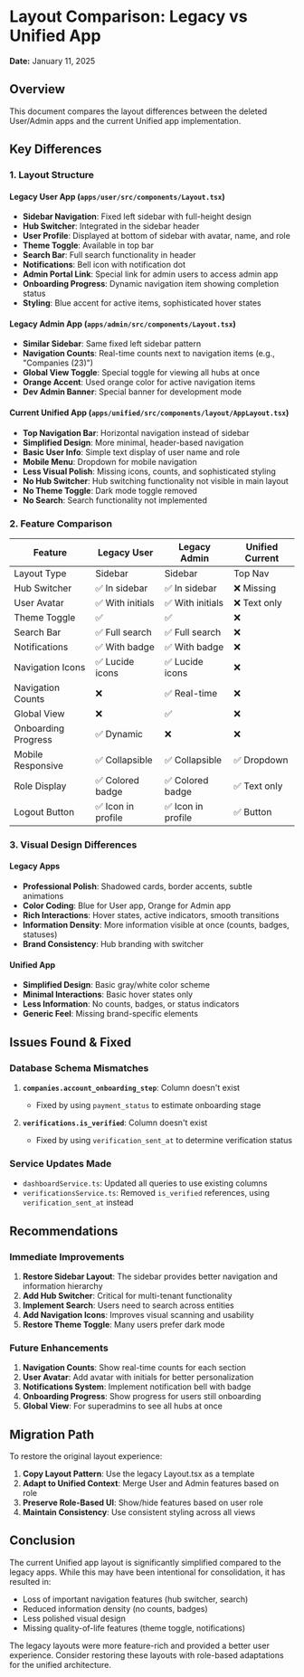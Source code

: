 # Layout Comparison: Legacy vs Unified App
**Date:** January 11, 2025

## Overview
This document compares the layout differences between the deleted User/Admin apps and the current Unified app implementation.

## Key Differences

### 1. **Layout Structure**

#### Legacy User App (`apps/user/src/components/Layout.tsx`)
- **Sidebar Navigation**: Fixed left sidebar with full-height design
- **Hub Switcher**: Integrated in the sidebar header
- **User Profile**: Displayed at bottom of sidebar with avatar, name, and role
- **Theme Toggle**: Available in top bar
- **Search Bar**: Full search functionality in header
- **Notifications**: Bell icon with notification dot
- **Admin Portal Link**: Special link for admin users to access admin app
- **Onboarding Progress**: Dynamic navigation item showing completion status
- **Styling**: Blue accent for active items, sophisticated hover states

#### Legacy Admin App (`apps/admin/src/components/Layout.tsx`)
- **Similar Sidebar**: Same fixed left sidebar pattern
- **Navigation Counts**: Real-time counts next to navigation items (e.g., "Companies (23)")
- **Global View Toggle**: Special toggle for viewing all hubs at once
- **Orange Accent**: Used orange color for active navigation items
- **Dev Admin Banner**: Special banner for development mode

#### Current Unified App (`apps/unified/src/components/layout/AppLayout.tsx`)
- **Top Navigation Bar**: Horizontal navigation instead of sidebar
- **Simplified Design**: More minimal, header-based navigation
- **Basic User Info**: Simple text display of user name and role
- **Mobile Menu**: Dropdown for mobile navigation
- **Less Visual Polish**: Missing icons, counts, and sophisticated styling
- **No Hub Switcher**: Hub switching functionality not visible in main layout
- **No Theme Toggle**: Dark mode toggle removed
- **No Search**: Search functionality not implemented

### 2. **Feature Comparison**

| Feature | Legacy User | Legacy Admin | Unified Current |
|---------|-------------|--------------|-----------------|
| Layout Type | Sidebar | Sidebar | Top Nav |
| Hub Switcher | ✅ In sidebar | ✅ In sidebar | ❌ Missing |
| User Avatar | ✅ With initials | ✅ With initials | ❌ Text only |
| Theme Toggle | ✅ | ✅ | ❌ |
| Search Bar | ✅ Full search | ✅ Full search | ❌ |
| Notifications | ✅ With badge | ✅ With badge | ❌ |
| Navigation Icons | ✅ Lucide icons | ✅ Lucide icons | ❌ |
| Navigation Counts | ❌ | ✅ Real-time | ❌ |
| Global View | ❌ | ✅ | ❌ |
| Onboarding Progress | ✅ Dynamic | ❌ | ❌ |
| Mobile Responsive | ✅ Collapsible | ✅ Collapsible | ✅ Dropdown |
| Role Display | ✅ Colored badge | ✅ Colored badge | ✅ Text only |
| Logout Button | ✅ Icon in profile | ✅ Icon in profile | ✅ Button |

### 3. **Visual Design Differences**

#### Legacy Apps
- **Professional Polish**: Shadowed cards, border accents, subtle animations
- **Color Coding**: Blue for User app, Orange for Admin app
- **Rich Interactions**: Hover states, active indicators, smooth transitions
- **Information Density**: More information visible at once (counts, badges, statuses)
- **Brand Consistency**: Hub branding with switcher

#### Unified App
- **Simplified Design**: Basic gray/white color scheme
- **Minimal Interactions**: Basic hover states only
- **Less Information**: No counts, badges, or status indicators
- **Generic Feel**: Missing brand-specific elements

## Issues Found & Fixed

### Database Schema Mismatches
1. **`companies.account_onboarding_step`**: Column doesn't exist
   - Fixed by using `payment_status` to estimate onboarding stage
   
2. **`verifications.is_verified`**: Column doesn't exist
   - Fixed by using `verification_sent_at` to determine verification status

### Service Updates Made
- `dashboardService.ts`: Updated all queries to use existing columns
- `verificationsService.ts`: Removed `is_verified` references, using `verification_sent_at` instead

## Recommendations

### Immediate Improvements
1. **Restore Sidebar Layout**: The sidebar provides better navigation and information hierarchy
2. **Add Hub Switcher**: Critical for multi-tenant functionality
3. **Implement Search**: Users need to search across entities
4. **Add Navigation Icons**: Improves visual scanning and usability
5. **Restore Theme Toggle**: Many users prefer dark mode

### Future Enhancements
1. **Navigation Counts**: Show real-time counts for each section
2. **User Avatar**: Add avatar with initials for better personalization
3. **Notifications System**: Implement notification bell with badge
4. **Onboarding Progress**: Show progress for users still onboarding
5. **Global View**: For superadmins to see all hubs at once

## Migration Path

To restore the original layout experience:

1. **Copy Layout Pattern**: Use the legacy Layout.tsx as a template
2. **Adapt to Unified Context**: Merge User and Admin features based on role
3. **Preserve Role-Based UI**: Show/hide features based on user role
4. **Maintain Consistency**: Use consistent styling across all views

## Conclusion

The current Unified app layout is significantly simplified compared to the legacy apps. While this may have been intentional for consolidation, it has resulted in:
- Loss of important navigation features (hub switcher, search)
- Reduced information density (no counts, badges)
- Less polished visual design
- Missing quality-of-life features (theme toggle, notifications)

The legacy layouts were more feature-rich and provided a better user experience. Consider restoring these layouts with role-based adaptations for the unified architecture.